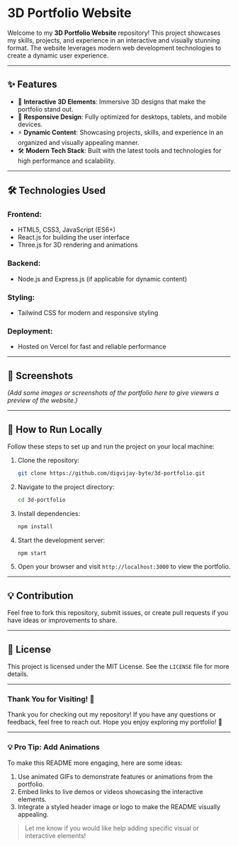 # 3D Portfolio Website

Welcome to my **3D Portfolio Website** repository! This project showcases my skills, projects, and experience in an interactive and visually stunning format. The website leverages modern web development technologies to create a dynamic user experience.

---

## ✨ Features

- 🎨 **Interactive 3D Elements**: Immersive 3D designs that make the portfolio stand out.
- 📱 **Responsive Design**: Fully optimized for desktops, tablets, and mobile devices.
- ⚡ **Dynamic Content**: Showcasing projects, skills, and experience in an organized and visually appealing manner.
- 🛠️ **Modern Tech Stack**: Built with the latest tools and technologies for high performance and scalability.

---

## 🛠️ Technologies Used

### **Frontend**:
- HTML5, CSS3, JavaScript (ES6+)
- React.js for building the user interface
- Three.js for 3D rendering and animations

### **Backend**:
- Node.js and Express.js (if applicable for dynamic content)

### **Styling**:
- Tailwind CSS for modern and responsive styling

### **Deployment**:
- Hosted on Vercel for fast and reliable performance

---

## 📸 Screenshots

_(Add some images or screenshots of the portfolio here to give viewers a preview of the website.)_

---

## 🚀 How to Run Locally

Follow these steps to set up and run the project on your local machine:

1. Clone the repository:
   ```bash
   git clone https://github.com/digvijay-byte/3d-portfolio.git
   ```
2. Navigate to the project directory:
   ```bash
   cd 3d-portfolio
   ```
3. Install dependencies:
   ```bash
   npm install
   ```
4. Start the development server:
   ```bash
   npm start
   ```
5. Open your browser and visit `http://localhost:3000` to view the portfolio.

---

## 💡 Contribution

Feel free to fork this repository, submit issues, or create pull requests if you have ideas or improvements to share.

---

## 📜 License

This project is licensed under the MIT License. See the `LICENSE` file for more details.

---

### Thank You for Visiting! 🎉

Thank you for checking out my repository! If you have any questions or feedback, feel free to reach out. Hope you enjoy exploring my portfolio! 🚀

---

### 💡 Pro Tip: Add Animations

To make this README more engaging, here are some ideas:

1. Use animated GIFs to demonstrate features or animations from the portfolio.
2. Embed links to live demos or videos showcasing the interactive elements.
3. Integrate a styled header image or logo to make the README visually appealing.

> Let me know if you would like help adding specific visual or interactive elements!

